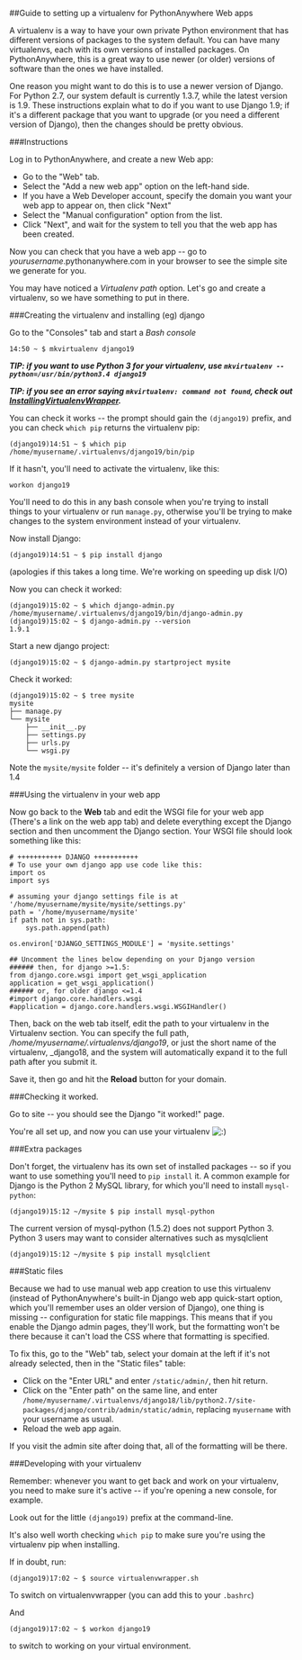 
<!--
.. title: VirtualEnv for newer Django
.. slug: VirtualEnvForNewerDjango
.. date: 2015-05-13 14:35:28 UTC+01:00
.. tags:
.. category:
.. link:
.. description:
.. type: text
-->





##Guide to setting up a virtualenv for PythonAnywhere Web apps


A virtualenv is a way to have your own private Python environment that has different versions of packages to the system default. You can have many virtualenvs, each with its own versions of installed packages. On PythonAnywhere, this is a great way to use newer (or older) versions of software than the ones we have installed. 

One reason you might want to do this is to use a newer version of Django. For Python 2.7, our system default is currently 1.3.7, while the latest version is 1.9. These instructions explain what to do if you want to use Django 1.9; if it's a different package that you want to upgrade (or you need a different version of Django), then the changes should be pretty obvious. 


###Instructions


Log in to PythonAnywhere, and create a new Web app: 

  * Go to the "Web" tab. 
  * Select the "Add a new web app" option on the left-hand side. 
  * If you have a Web Developer account, specify the domain you want your web app to appear on, then click "Next" 
  * Select the "Manual configuration" option from the list. 
  * Click "Next", and wait for the system to tell you that the web app has been created. 

Now you can check that you have a web app -- go to *yourusername*.pythonanywhere.com in your browser to see the simple site we generate for you. 

You may have noticed a *Virtualenv path* option. Let's go and create a virtualenv, so we have something to put in there. 


###Creating the virtualenv and installing (eg) django


Go to the "Consoles" tab and start a *Bash console*

    14:50 ~ $ mkvirtualenv django19


***TIP: if you want to use Python 3 for your virtualenv, use `mkvirtualenv --python=/usr/bin/python3.4 django19`***

***TIP: if you see an error saying `mkvirtualenv: command not found`, check out [InstallingVirtualenvWrapper](/pages/InstallingVirtualenvWrapper).***

You can check it works -- the prompt should gain the `(django19)` prefix, and you can check `which pip` returns the virtualenv pip: 

    (django19)14:51 ~ $ which pip
    /home/myusername/.virtualenvs/django19/bin/pip


If it hasn't, you'll need to activate the virtualenv, like this: 

    workon django19


You'll need to do this in any bash console when you're trying to install things to your virtualenv or run `manage.py`, otherwise you'll be trying to make changes to the system environment instead of your virtualenv. 

Now install Django: 

    (django19)14:51 ~ $ pip install django


(apologies if this takes a long time. We're working on speeding up disk I/O) 

Now you can check it worked: 

    (django19)15:02 ~ $ which django-admin.py
    /home/myusername/.virtualenvs/django19/bin/django-admin.py
    (django19)15:02 ~ $ django-admin.py --version
    1.9.1


Start a new django project: 

    (django19)15:02 ~ $ django-admin.py startproject mysite


Check it worked: 

    (django19)15:02 ~ $ tree mysite
    mysite
    ├── manage.py
    └── mysite
        ├── __init__.py
        ├── settings.py
        ├── urls.py
        └── wsgi.py


Note the `mysite/mysite` folder -- it's definitely a version of Django later than 1.4 


###Using the virtualenv in your web app


Now go back to the **Web** tab and edit the WSGI file for your web app (There's a link on the web app tab) and delete everything except the Django section and then uncomment the Django section. Your WSGI file should look something like this: 

    # +++++++++++ DJANGO +++++++++++
    # To use your own django app use code like this:
    import os
    import sys

    # assuming your django settings file is at '/home/myusername/mysite/mysite/settings.py'
    path = '/home/myusername/mysite'
    if path not in sys.path:
        sys.path.append(path)

    os.environ['DJANGO_SETTINGS_MODULE'] = 'mysite.settings'

    ## Uncomment the lines below depending on your Django version
    ###### then, for django >=1.5:
    from django.core.wsgi import get_wsgi_application
    application = get_wsgi_application()
    ###### or, for older django <=1.4
    #import django.core.handlers.wsgi
    #application = django.core.handlers.wsgi.WSGIHandler()


Then, back on the web tab itself, edit the path to your virtualenv in the Virtualenv section. You can specify the full path, */home/myusername/.virtualenvs/django19*, or just the short name of the virtualenv, _django18, and the system will automatically expand it to the full path after you submit it. 

Save it, then go and hit the **Reload** button for your domain. 


###Checking it worked.


Go to site -- you should see the Django "it worked!" page. 

You're all set up, and now you can use your virtualenv ![:\)](/smile.png)


###Extra packages


Don't forget, the virtualenv has its own set of installed packages -- so if you want to use something you'll need to `pip install` it. A common example for Django is the Python 2 MySQL library, for which you'll need to install `mysql-python`: 

    (django19)15:12 ~/mysite $ pip install mysql-python    

The current version of mysql-python (1.5.2) does not support Python 3.  Python 3 users may want to consider alternatives such as mysqlclient

    (django19)15:12 ~/mysite $ pip install mysqlclient

###Static files


Because we had to use manual web app creation to use this virtualenv (instead of PythonAnywhere's built-in Django web app quick-start option, which you'll remember uses an older version of Django), one thing is missing -- configuration for static file mappings. This means that if you enable the Django admin pages, they'll work, but the formatting won't be there because it can't load the CSS where that formatting is specified. 

To fix this, go to the "Web" tab, select your domain at the left if it's not already selected, then in the "Static files" table: 

  * Click on the "Enter URL" and enter `/static/admin/`, then hit return. 
  * Click on the "Enter path" on the same line, and enter `/home/myusername/.virtualenvs/django18/lib/python2.7/site-packages/django/contrib/admin/static/admin`, replacing `myusername` with your username as usual. 
  * Reload the web app again. 

If you visit the admin site after doing that, all of the formatting will be there. 


###Developing with your virtualenv


Remember: whenever you want to get back and work on your virtualenv, you need to make sure it's active -- if you're opening a new console, for example. 

Look out for the little `(django19)` prefix at the command-line. 

It's also well worth checking `which pip` to make sure you're using the virtualenv pip when installing. 

If in doubt, run: 

    (django19)17:02 ~ $ source virtualenvwrapper.sh


To switch on virtualenvwrapper (you can add this to your `.bashrc`) 

And 

    (django19)17:02 ~ $ workon django19


to switch to working on your virtual environment. 
